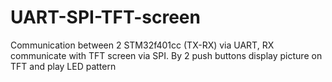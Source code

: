# UART-SPI-TFT-screen
Communication between 2 STM32f401cc (TX-RX) via UART, RX communicate with TFT screen via SPI. By 2 push buttons display picture on TFT and play LED pattern
